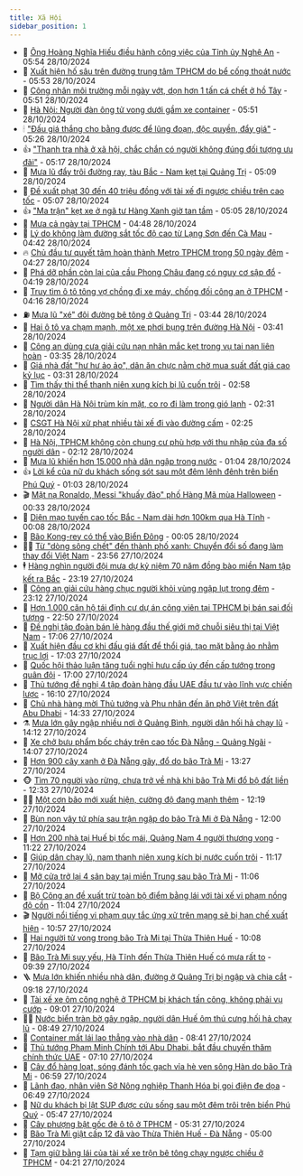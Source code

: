 ```yaml
---
title: Xã Hội
sidebar_position: 1
---
```


<!-- dantri-xa-hoi:START -->
- 🫣 [Ông Hoàng Nghĩa Hiếu điều hành công việc của Tỉnh ủy Nghệ An](https://dantri.com.vn/xa-hoi/ong-hoang-nghia-hieu-dieu-hanh-cong-viec-cua-tinh-uy-nghe-an-20241028122753391.htm) - 05:54 28/10/2024
- 💼 [Xuất hiện hố sâu trên đường trung tâm TPHCM do bể cống thoát nước](https://dantri.com.vn/xa-hoi/xuat-hien-ho-sau-tren-duong-trung-tam-tphcm-do-be-cong-thoat-nuoc-20241028125005784.htm) - 05:53 28/10/2024
- 🎊 [Công nhân môi trường mỗi ngày vớt, dọn hơn 1 tấn cá chết ở hồ Tây](https://dantri.com.vn/xa-hoi/cong-nhan-moi-truong-moi-ngay-vot-don-hon-1-tan-ca-chet-o-ho-tay-20241028112421662.htm) - 05:51 28/10/2024
- 🙉 [Hà Nội: Người đàn ông tử vong dưới gầm xe container](https://dantri.com.vn/xa-hoi/ha-noi-nguoi-dan-ong-tu-vong-duoi-gam-xe-container-20241028123846575.htm) - 05:51 28/10/2024
- 🕯 [&quot;Đấu giá thắng cho bằng được để lũng đoạn, độc quyền, đẩy giá&quot;](https://dantri.com.vn/xa-hoi/dau-gia-thang-cho-bang-duoc-de-lung-doan-doc-quyen-day-gia-20241028121334812.htm) - 05:26 28/10/2024
- 👍 [&quot;Thanh tra nhà ở xã hội, chắc chắn có người không đúng đối tượng ưu đãi&quot;](https://dantri.com.vn/xa-hoi/thanh-tra-nha-o-xa-hoi-chac-chan-co-nguoi-khong-dung-doi-tuong-uu-dai-20241028115818073.htm) - 05:17 28/10/2024
- 🤖 [Mưa lũ đẩy trôi đường ray, tàu Bắc - Nam kẹt tại Quảng Trị](https://dantri.com.vn/xa-hoi/mua-lu-day-troi-duong-ray-tau-bac-nam-ket-tai-quang-tri-20241028115556656.htm) - 05:09 28/10/2024
- 🙉 [Đề xuất phạt 30 đến 40 triệu đồng với tài xế đi ngược chiều trên cao tốc](https://dantri.com.vn/xa-hoi/de-xuat-phat-30-den-40-trieu-dong-voi-tai-xe-di-nguoc-chieu-tren-cao-toc-20241028114829345.htm) - 05:07 28/10/2024
- 👍 [&quot;Ma trận&quot; kẹt xe ở ngã tư Hàng Xanh giờ tan tầm](https://dantri.com.vn/xa-hoi/ma-tran-ket-xe-o-nga-tu-hang-xanh-gio-tan-tam-20241025090505064.htm) - 05:05 28/10/2024
- 🗽 [Mưa cả ngày tại TPHCM](https://dantri.com.vn/xa-hoi/mua-ca-ngay-tai-tphcm-20241028113239849.htm) - 04:48 28/10/2024
- 🗽 [Lý do không làm đường sắt tốc độ cao từ Lạng Sơn đến Cà Mau](https://dantri.com.vn/xa-hoi/ly-do-khong-lam-duong-sat-toc-do-cao-tu-lang-son-den-ca-mau-20241028113234500.htm) - 04:42 28/10/2024
- 🔥 [Chủ đầu tư quyết tâm hoàn thành Metro TPHCM trong 50 ngày đêm](https://dantri.com.vn/xa-hoi/chu-dau-tu-quyet-tam-hoan-thanh-metro-tphcm-trong-50-ngay-dem-20241028104030456.htm) - 04:27 28/10/2024
- 🦒 [Phá dỡ phần còn lại của cầu Phong Châu đang có nguy cơ sập đổ](https://dantri.com.vn/xa-hoi/pha-do-phan-con-lai-cua-cau-phong-chau-dang-co-nguy-co-sap-do-20241028104717692.htm) - 04:19 28/10/2024
- 🧐 [Truy tìm ô tô tông vợ chồng đi xe máy, chống đối công an ở TPHCM](https://dantri.com.vn/xa-hoi/truy-tim-o-to-tong-vo-chong-di-xe-may-chong-doi-cong-an-o-tphcm-20241028111212027.htm) - 04:16 28/10/2024
- ⛽️ [Mưa lũ &quot;xé&quot; đôi đường bê tông ở Quảng Trị](https://dantri.com.vn/xa-hoi/mua-lu-xe-doi-duong-be-tong-o-quang-tri-20241028101048475.htm) - 03:44 28/10/2024
- 🚀 [Hai ô tô va chạm mạnh, một xe phơi bụng trên đường Hà Nội](https://dantri.com.vn/xa-hoi/hai-o-to-va-cham-manh-mot-xe-phoi-bung-tren-duong-ha-noi-20241028101024687.htm) - 03:41 28/10/2024
- 🦒 [Công an dùng cưa giải cứu nạn nhân mắc kẹt trong vụ tai nạn liên hoàn](https://dantri.com.vn/xa-hoi/cong-an-dung-cua-giai-cuu-nan-nhan-mac-ket-trong-vu-tai-nan-lien-hoan-20241028101402753.htm) - 03:35 28/10/2024
- 🦅 [Giá nhà đất &quot;hư hư ảo ảo&quot;, dân ăn chực nằm chờ mua suất đất giá cao kỷ lục](https://dantri.com.vn/xa-hoi/gia-nha-dat-hu-hu-ao-ao-dan-an-chuc-nam-cho-mua-suat-dat-gia-cao-ky-luc-20241028101543661.htm) - 03:31 28/10/2024
- 🚀 [Tìm thấy thi thể thanh niên xung kích bị lũ cuốn trôi](https://dantri.com.vn/xa-hoi/tim-thay-thi-the-thanh-nien-xung-kich-bi-lu-cuon-troi-20241028094255142.htm) - 02:58 28/10/2024
- 🦅 [Người dân Hà Nội trùm kín mặt, co ro đi làm trong gió lạnh](https://dantri.com.vn/xa-hoi/nguoi-dan-ha-noi-trum-kin-mat-co-ro-di-lam-trong-gio-lanh-20241028091619844.htm) - 02:31 28/10/2024
- 🤠 [CSGT Hà Nội xử phạt nhiều tài xế đi vào đường cấm](https://dantri.com.vn/xa-hoi/csgt-ha-noi-xu-phat-nhieu-tai-xe-di-vao-duong-cam-20241028092009192.htm) - 02:25 28/10/2024
- 💄 [Hà Nội, TPHCM không còn chung cư phù hợp với thu nhập của đa số người dân](https://dantri.com.vn/xa-hoi/ha-noi-tphcm-khong-con-chung-cu-phu-hop-voi-thu-nhap-cua-da-so-nguoi-dan-20241028090043342.htm) - 02:12 28/10/2024
- 🥷 [Mưa lũ khiến hơn 15.000 nhà dân ngập trong nước](https://dantri.com.vn/xa-hoi/mua-lu-khien-hon-15000-nha-dan-ngap-trong-nuoc-20241028074022566.htm) - 01:04 28/10/2024
- 👍 [Lời kể của nữ du khách sống sót sau một đêm lênh đênh trên biển Phú Quý](https://dantri.com.vn/xa-hoi/loi-ke-cua-nu-du-khach-song-sot-sau-mot-dem-lenh-denh-tren-bien-phu-quy-20241027183518488.htm) - 01:03 28/10/2024
- 🎬 [Mặt nạ Ronaldo, Messi &quot;khuấy đảo&quot; phố Hàng Mã mùa Halloween](https://dantri.com.vn/xa-hoi/mat-na-ronaldo-messi-khuay-dao-pho-hang-ma-mua-halloween-20241027161142967.htm) - 00:33 28/10/2024
- 🦒 [Diện mạo tuyến cao tốc Bắc - Nam dài hơn 100km qua Hà Tĩnh](https://dantri.com.vn/xa-hoi/dien-mao-tuyen-cao-toc-bac-nam-dai-hon-100km-qua-ha-tinh-20241027070712102.htm) - 00:08 28/10/2024
- 🌊 [Bão Kong-rey có thể vào Biển Đông](https://dantri.com.vn/xa-hoi/bao-kong-rey-co-the-vao-bien-dong-20241028065107595.htm) - 00:05 28/10/2024
- 🧑‍💻 [Từ &quot;dòng sông chết&quot; đến thành phố xanh: Chuyển đổi số đang làm thay đổi Việt Nam](https://dantri.com.vn/xa-hoi/tu-dong-song-chet-den-thanh-pho-xanh-chuyen-doi-so-dang-lam-thay-doi-viet-nam-20241024113005759.htm) - 23:56 27/10/2024
- 🕴 [Hàng nghìn người đội mưa dự kỷ niệm 70 năm đồng bào miền Nam tập kết ra Bắc](https://dantri.com.vn/xa-hoi/hang-nghin-nguoi-doi-mua-du-ky-niem-70-nam-dong-bao-mien-nam-tap-ket-ra-bac-20241027234516178.htm) - 23:19 27/10/2024
- 🤔 [Công an giải cứu hàng chục người khỏi vùng ngập lụt trong đêm](https://dantri.com.vn/xa-hoi/cong-an-giai-cuu-hang-chuc-nguoi-khoi-vung-ngap-lut-trong-dem-20241027220958050.htm) - 23:12 27/10/2024
- 💄 [Hơn 1.000 căn hộ tái định cư dự án công viên tại TPHCM bị bán sai đối tượng](https://dantri.com.vn/xa-hoi/hon-1000-can-ho-tai-dinh-cu-du-an-cong-vien-tai-tphcm-bi-ban-sai-doi-tuong-20241027142817555.htm) - 22:50 27/10/2024
- 🧠 [Đề nghị tập đoàn bán lẻ hàng đầu thế giới mở chuỗi siêu thị tại Việt Nam](https://dantri.com.vn/xa-hoi/de-nghi-tap-doan-ban-le-hang-dau-the-gioi-mo-chuoi-sieu-thi-tai-viet-nam-20241027230240424.htm) - 17:06 27/10/2024
- 🦣 [Xuất hiện đầu cơ khi đấu giá đất để thổi giá, tạo mặt bằng ảo nhằm trục lợi](https://dantri.com.vn/xa-hoi/xuat-hien-dau-co-khi-dau-gia-dat-de-thoi-gia-tao-mat-bang-ao-nham-truc-loi-20241027232334095.htm) - 17:03 27/10/2024
- 💫 [Quốc hội thảo luận tăng tuổi nghỉ hưu cấp úy đến cấp tướng trong quân đội](https://dantri.com.vn/xa-hoi/quoc-hoi-thao-luan-tang-tuoi-nghi-huu-cap-uy-den-cap-tuong-trong-quan-doi-20241027202148382.htm) - 17:00 27/10/2024
- 🚀 [Thủ tướng đề nghị 4 tập đoàn hàng đầu UAE đầu tư vào lĩnh vực chiến lược](https://dantri.com.vn/xa-hoi/thu-tuong-de-nghi-4-tap-doan-hang-dau-uae-dau-tu-vao-linh-vuc-chien-luoc-20241027170802127.htm) - 16:10 27/10/2024
- 🤔 [Chủ nhà hàng mời Thủ tướng và Phu nhân đến ăn phở Việt trên đất Abu Dhabi](https://dantri.com.vn/xa-hoi/chu-nha-hang-moi-thu-tuong-va-phu-nhan-den-an-pho-viet-tren-dat-abu-dhabi-20241027170401083.htm) - 14:33 27/10/2024
- ⚗️ [Mưa lớn gây ngập nhiều nơi ở Quảng Bình, người dân hối hả chạy lũ](https://dantri.com.vn/xa-hoi/mua-lon-gay-ngap-nhieu-noi-o-quang-binh-nguoi-dan-hoi-ha-chay-lu-20241027201104066.htm) - 14:12 27/10/2024
- 🫶 [Xe chở bưu phẩm bốc cháy trên cao tốc Đà Nẵng - Quảng Ngãi](https://dantri.com.vn/xa-hoi/xe-cho-buu-pham-boc-chay-tren-cao-toc-da-nang-quang-ngai-20241027200705449.htm) - 14:07 27/10/2024
- 🌮 [Hơn 900 cây xanh ở Đà Nẵng gãy, đổ do bão Trà Mi](https://dantri.com.vn/xa-hoi/hon-900-cay-xanh-o-da-nang-gay-do-do-bao-tra-mi-20241027194259176.htm) - 13:27 27/10/2024
- 🐵 [Tìm 70 người vào rừng, chưa trở về nhà khi bão Trà Mi đổ bộ đất liền](https://dantri.com.vn/xa-hoi/tim-70-nguoi-vao-rung-chua-tro-ve-nha-khi-bao-tra-mi-do-bo-dat-lien-20241027190719335.htm) - 12:33 27/10/2024
- 🧑‍🏫 [Một cơn bão mới xuất hiện, cường độ đang mạnh thêm](https://dantri.com.vn/xa-hoi/mot-con-bao-moi-xuat-hien-cuong-do-dang-manh-them-20241027182148527.htm) - 12:19 27/10/2024
- 💫 [Bùn non vây tứ phía sau trận ngập do bão Trà Mi ở Đà Nẵng](https://dantri.com.vn/xa-hoi/bun-non-vay-tu-phia-sau-tran-ngap-do-bao-tra-mi-o-da-nang-20241027174155512.htm) - 12:00 27/10/2024
- 🦩 [Hơn 200 nhà tại Huế bị tốc mái, Quảng Nam 4 người thương vong](https://dantri.com.vn/xa-hoi/hon-200-nha-tai-hue-bi-toc-mai-quang-nam-4-nguoi-thuong-vong-20241027175420298.htm) - 11:22 27/10/2024
- 🦄 [Giúp dân chạy lũ, nam thanh niên xung kích bị nước cuốn trôi](https://dantri.com.vn/xa-hoi/giup-dan-chay-lu-nam-thanh-nien-xung-kich-bi-nuoc-cuon-troi-20241027172554946.htm) - 11:17 27/10/2024
- 💂 [Mở cửa trở lại 4 sân bay tại miền Trung sau bão Trà Mi](https://dantri.com.vn/xa-hoi/mo-cua-tro-lai-4-san-bay-tai-mien-trung-sau-bao-tra-mi-20241027174902642.htm) - 11:06 27/10/2024
- 💄 [Bộ Công an đề xuất trừ toàn bộ điểm bằng lái với tài xế vi phạm nồng độ cồn](https://dantri.com.vn/xa-hoi/bo-cong-an-de-xuat-tru-toan-bo-diem-bang-lai-voi-tai-xe-vi-pham-nong-do-con-20241027173745942.htm) - 11:04 27/10/2024
- 🎬 [Người nổi tiếng vi phạm quy tắc ứng xử trên mạng sẽ bị hạn chế xuất hiện](https://dantri.com.vn/xa-hoi/nguoi-noi-tieng-vi-pham-quy-tac-ung-xu-tren-mang-se-bi-han-che-xuat-hien-20241027174126374.htm) - 10:57 27/10/2024
- 👀 [Hai người tử vong trong bão Trà Mi tại Thừa Thiên Huế](https://dantri.com.vn/xa-hoi/hai-nguoi-tu-vong-trong-bao-tra-mi-tai-thua-thien-hue-20241027164213274.htm) - 10:08 27/10/2024
- 💃 [Bão Trà Mi suy yếu, Hà Tĩnh đến Thừa Thiên Huế có mưa rất to](https://dantri.com.vn/xa-hoi/bao-tra-mi-suy-yeu-ha-tinh-den-thua-thien-hue-co-mua-rat-to-20241027163344493.htm) - 09:39 27/10/2024
- 🪜 [Mưa lớn khiến nhiều nhà dân, đường ở Quảng Trị bị ngập và chia cắt](https://dantri.com.vn/xa-hoi/mua-lon-khien-nhieu-nha-dan-duong-o-quang-tri-bi-ngap-va-chia-cat-20241027155453091.htm) - 09:18 27/10/2024
- 📝 [Tài xế xe ôm công nghệ ở TPHCM bị khách tấn công, không phải vụ cướp](https://dantri.com.vn/xa-hoi/tai-xe-xe-om-cong-nghe-o-tphcm-bi-khach-tan-cong-khong-phai-vu-cuop-20241027154254942.htm) - 09:01 27/10/2024
- 🧑‍💻 [Nước biển tràn bờ gây ngập, người dân Huế ôm thú cưng hối hả chạy lũ](https://dantri.com.vn/xa-hoi/nuoc-bien-tran-bo-gay-ngap-nguoi-dan-hue-om-thu-cung-hoi-ha-chay-lu-20241027150702494.htm) - 08:49 27/10/2024
- 👺 [Container mất lái lao thẳng vào nhà dân](https://dantri.com.vn/xa-hoi/container-mat-lai-lao-thang-vao-nha-dan-20241027153222390.htm) - 08:41 27/10/2024
- 🌮 [Thủ tướng Phạm Minh Chính tới Abu Dhabi, bắt đầu chuyến thăm chính thức UAE](https://dantri.com.vn/xa-hoi/thu-tuong-pham-minh-chinh-toi-abu-dhabi-bat-dau-chuyen-tham-chinh-thuc-uae-20241027061159361.htm) - 07:10 27/10/2024
- 🤭 [Cây đổ hàng loạt, sóng đánh tốc gạch vỉa hè ven sông Hàn do bão Trà Mi](https://dantri.com.vn/xa-hoi/cay-do-hang-loat-song-danh-toc-gach-via-he-ven-song-han-do-bao-tra-mi-20241027123754764.htm) - 06:59 27/10/2024
- 💪 [Lãnh đạo, nhân viên Sở Nông nghiệp Thanh Hóa bị gọi điện đe dọa](https://dantri.com.vn/xa-hoi/lanh-dao-nhan-vien-so-nong-nghiep-thanh-hoa-bi-goi-dien-de-doa-20241027121500583.htm) - 06:49 27/10/2024
- 🧰 [Nữ du khách bị lật SUP được cứu sống sau một đêm trôi trên biển Phú Quý](https://dantri.com.vn/xa-hoi/nu-du-khach-bi-lat-sup-duoc-cuu-song-sau-mot-dem-troi-tren-bien-phu-quy-20241027122634442.htm) - 05:47 27/10/2024
- 🤡 [Cây phượng bật gốc đè ô tô ở TPHCM](https://dantri.com.vn/xa-hoi/cay-phuong-bat-goc-de-o-to-o-tphcm-20241027120440696.htm) - 05:31 27/10/2024
- 🦆 [Bão Trà Mi giật cấp 12 đã vào Thừa Thiên Huế - Đà Nẵng](https://dantri.com.vn/xa-hoi/bao-tra-mi-giat-cap-12-da-vao-thua-thien-hue-da-nang-20241027115149704.htm) - 05:00 27/10/2024
- 🦍 [Tạm giữ bằng lái của tài xế xe trộn bê tông chạy ngược chiều ở TPHCM](https://dantri.com.vn/xa-hoi/tam-giu-bang-lai-cua-tai-xe-xe-tron-be-tong-chay-nguoc-chieu-o-tphcm-20241027105231732.htm) - 04:21 27/10/2024<!-- dantri-xa-hoi:END -->
